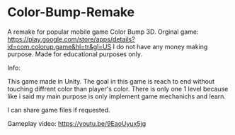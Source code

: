 # Color-Bump-Remake
A remake for popular mobile game Color Bump 3D.
Orginal game: https://play.google.com/store/apps/details?id=com.colorup.game&hl=tr&gl=US
I do not have any money making purpose. Made for educational purposes only.

Info:

This game made in Unity. The goal in this game is reach to end without touching diffrent color than player's color.
There is only one 1 level because like i said my main purpose is only implement game mechanichs and learn.

I can share game files if requested.

Gameplay video: https://youtu.be/9EaoUyux5jg
